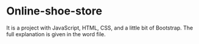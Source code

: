 # Online-shoe-store
It is a project with JavaScript, HTML, CSS, and a little bit of Bootstrap. The full explanation is given in the word file.
